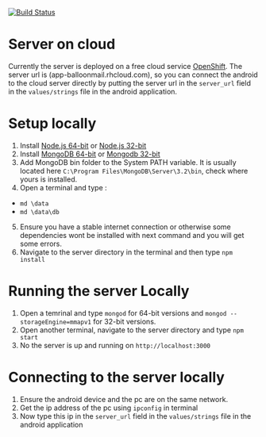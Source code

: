 [![Build Status](https://jenkins-balloonmail.rhcloud.com/buildStatus/icon?job=balloon)](https://jenkins-balloonmail.rhcloud.com/job/balloon/)

# Server on cloud

Currently the server is deployed on a free cloud service [OpenShift](https://www.openshift.com/). The server url is (app-balloonmail.rhcloud.com), so you can connect the android to the cloud server directly by
putting the server url in the `server_url` field in the `values/strings` file in the android application.

# Setup locally

1. Install [Node.js 64-bit](https://nodejs.org/dist/v4.4.3/node-v4.4.3-x64.msi) or [Node.js 32-bit](https://nodejs.org/dist/v4.4.3/node-v4.4.3-x86.msi)
2. Install [MongoDB 64-bit](https://fastdl.mongodb.org/win32/mongodb-win32-x86_64-3.2.5-signed.msi) or [Mongodb 32-bit](https://fastdl.mongodb.org/win32/mongodb-win32-i386-3.2.5-signed.msi)
3. Add MongoDB bin folder to the System PATH variable. It is usually located here `C:\Program Files\MongoDB\Server\3.2\bin`, check where yours is installed.
4. Open a terminal and type :
  * `md \data`
  * `md \data\db`
5. Ensure you have a stable internet connection or otherwise some dependencies wont be installed with next command and you will get some errors.
6. Navigate to the server directory in the terminal and then type `npm install`

# Running the server Locally

1. Open a temrinal and type `mongod` for 64-bit versions and `mongod --storageEngine=mmapv1` for 32-bit versions.
2. Open another terminal, navigate to the server directory and type `npm start`
3. No the server is up and running on `http://localhost:3000`


# Connecting to the server locally

1. Ensure the android device and the pc are on the same network.
2. Get the ip address of the pc using `ipconfig` in terminal
3. Now type this ip in the `server_url` field in the `values/strings` file in the android application
